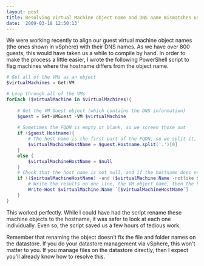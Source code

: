 ```yaml
---
layout: post
title: Resolving Virtual Machine object name and DNS name mismatches using PowerCLI
date: '2009-03-18 12:50:13'
---
```



We were working recently to align our guest virtual machine object names (the ones shown in vSphere) with their DNS names. As we have over 800 guests, this would have taken us a while to compile by hand. In order to make the process a little easier, I wrote the following PowerShell script to flag machines where the hostname differs from the object name.

```powershell
# Get all of the VMs as an object
$virtualMachines = Get-VM

# Loop through all of the VMs
forEach ($virtualMachine in $virtualMachines){
    
    # Get the VM Guest object (which contains the DNS information)
    $guest = Get-VMGuest -VM $virtualMachine
    
    # Sometimes the FQDN is empty or blank, so we screen those out
    if ($guest.Hostname){
        # The host name is the first part of the FQDN, so we split it, and take the first (0) segment as our host name
        $virtualMachineHostName = $guest.Hostname.split('.')[0]
    }
    else {
        $virtualMachineHostName = $null
    }
    # Check that the host name is not null, and if the hostname does not match the VM name, echo the results
    if (($virtualMachineHostName) -and ($virtualMachine.Name -notlike $virtualMachineHostName)){
        # Write the results on one line, the VM object name, then the host name in square brackets.  The "`" is an escape character
        Write-Host $virtualMachine.Name `[$virtualMachineHostName`]
    }
}
```

This worked perfectly. While I could have had the script rename these machine objects to the hostname, it was safer to look at each one individually. Even so, the script saved us a few hours of tedious work.

Remember that renaming the object doesn't fix the file and folder names on the datastore. If you do your datastore management via vSphere, this won't matter to you. If you manage files on the datastore directly, then I expect you'll already know how to resolve this.